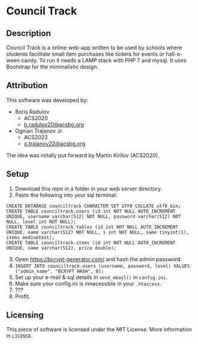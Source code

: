 # Council Track

## Description
Council Track is a online web-app written to be used by schools where students facilitate small item purchases like tickets for events or hall-o-ween candy. To run it needs a LAMP stack with PHP 7 and mysql. It uses Bootstrap for the minimalistic design.

## Attribution
This software was developed by:
* Boris Radulov
	- ACS2020
	- b.radulov20@acsbg.org
* Ognian Trajanov Jr.
	- ACS2022
	- o.trajanov22@acsbg.org

The idea was initally put forward by Martin Kirilov (ACS2020).

## Setup
1. Download this repo in a folder in your web server directory.
2. Paste the following into your sql terminal:
```
CREATE DATABASE counciltrack CHARACTER SET UTF8 COLLATE utf8_bin;
CREATE TABLE counciltrack.users (id int NOT NULL AUTO_INCREMENT UNIQUE, username varchar(512) NOT NULL, password varchar(512) NOT NULL, level int NOT NULL);
CREATE TABLE counciltrack.tables (id int NOT NULL AUTO_INCREMENT UNIQUE, name varchar(512) NOT NULL, i int NOT NULL, same tinyint(1), items mediumtext);
CREATE TABLE counciltrack.items (id int NOT NULL AUTO_INCREMENT UNIQUE, name varchar(512), price double);
```
3. Open https://bcrypt-generator.com/ and hash the admin password.
4. `INSERT INTO counciltrack.users (username, password, level) VALUES ("admin_name", "BCRYPT HASH", 0);`
5. Set up your e-mail & sql details in `send_email()` in `config.ini`.
6. Make sure your config.ini is innacessible in your `.htaccess`.
7. ???
8. Profit.

## Licensing
This piece of software is licensed under the MIT License. More information in `LICENSE`.
